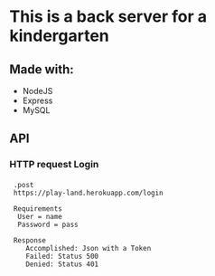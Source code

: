 # This is a back server for a kindergarten
## Made with:
* NodeJS
* Express
* MySQL

## API
### HTTP request Login
#### 
```
 .post 
 https://play-land.herokuapp.com/login
 
 Requirements
  User = name
  Password = pass

 Response
    Accomplished: Json with a Token
    Failed: Status 500
    Denied: Status 401
 
```
